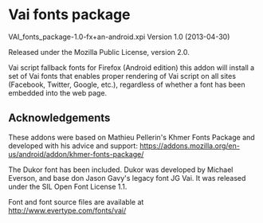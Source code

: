 Vai fonts package
=====================

VAI\_fonts\_package-1.0-fx+an-android.xpi
Version 1.0 (2013-04-30)

Released under the Mozilla Public License, version 2.0.

Vai script fallback fonts for Firefox (Android edition) this addon 
will install a set of Vai fonts that enables proper rendering of 
Vai script on all sites (Facebook, Twitter, Google, etc.), 
regardless of whether a font has been embedded into the web page.

Acknowledgements
----------------

These addons were based on Mathieu Pellerin's Khmer Fonts Package and developed with his advice 
and support: https://addons.mozilla.org/en-us/android/addon/khmer-fonts-package/

The Dukor font has been included. Dukor was developed by Michael Everson, 
and base don Jason Gavy's legacy font JG Vai.
It was released under the SIL Open Font License 1.1.

Font and font source files are available at http://www.evertype.com/fonts/vai/

